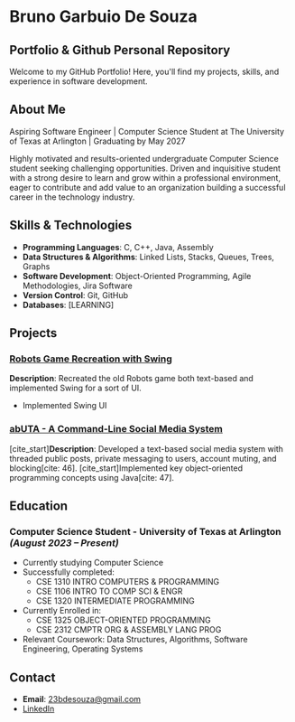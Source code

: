 # Bruno Garbuio De Souza

## Portfolio & Github Personal Repository

Welcome to my GitHub Portfolio! Here, you'll find my projects, skills, and experience in software development.

## About Me
Aspiring Software Engineer | Computer Science Student at The University of Texas at Arlington | Graduating by May 2027

Highly motivated and results-oriented undergraduate Computer Science student seeking challenging opportunities. Driven and inquisitive  student with a strong desire to learn and grow within a professional environment, eager to contribute and add value  to an organization building a successful career in the technology industry.


## Skills & Technologies
- **Programming Languages**: C, C++, Java, Assembly
- **Data Structures & Algorithms**: Linked Lists, Stacks, Queues, Trees, Graphs
- **Software Development**: Object-Oriented Programming, Agile Methodologies, Jira Software
- **Version Control**: Git, GitHub
- **Databases**: [LEARNING]

## Projects
### [Robots Game Recreation with Swing](https://github.com/BrunoGDZZ/brunogdzz/tree/main/PersonalProjects2025/RobotsGame)
**Description**: Recreated the old Robots game both text-based and implemented Swing for a sort of UI.
- Implemented Swing UI

### [abUTA - A Command-Line Social Media System](https://github.com/BrunoGDZZ/brunogdzz/tree/main/PersonalProjects2025/abUTA/baseline)
[cite_start]**Description**: Developed a text-based social media system with threaded public posts, private messaging to users, account muting, and blocking[cite: 46]. [cite_start]Implemented key object-oriented programming concepts using Java[cite: 47].

## Education
### Computer Science Student - University of Texas at Arlington *(August 2023 – Present)*
- Currently studying Computer Science 
- Successfully completed:
  -   CSE 1310 INTRO COMPUTERS & PROGRAMMING
  -   CSE 1106 INTRO TO COMP SCI & ENGR
  -   CSE 1320 INTERMEDIATE PROGRAMMING 
- Currently Enrolled in:
  -   CSE 1325 OBJECT-ORIENTED PROGRAMMING
  -   CSE 2312 CMPTR ORG & ASSEMBLY LANG PROG 
- Relevant Coursework: Data Structures, Algorithms, Software Engineering, Operating Systems  

## Contact
- **Email**: 23bdesouza@gmail.com
- [LinkedIn](https://www.linkedin.com/in/bruno-garbuio-de-souza-48610524a/)
